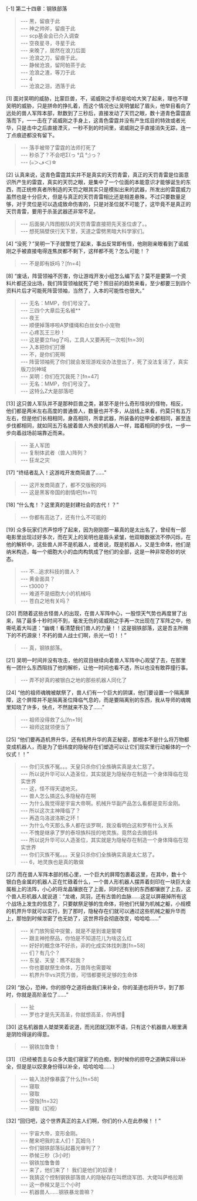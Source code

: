 
[-1] 第二十四章：钢铁部落
>--- 黑，留痕于此<br>
>--- 神之帅斧，留痕于此<br>
>--- scp基金会已介入调查<br>
>--- 空夜星寻，寻星于此<br>
>--- 来晚了，居然在浪刀后面<br>
>--- 沧浪之刀，留痕于此。<br>
>--- 静候沧浪，留阿帕茶于此<br>
>--- 沧浪之渣，等刀于此<br>
>--- 4<br>
>--- 沧浪之泪，洒落于此<br>

[1] 面对吴明的威胁，比蒙巨兽，不，诺威刚之手却是哈哈大笑了起来，理也不理吴明的威胁，只是拼命的挣扎着，而这个情况也让吴明皱起了眉头，他举目看向了远处的兽人军阵本部，默数到了三秒后，直接发动了天罚之眼，数十道青色雷霆直落而下，一一击在了诺威刚之手身上，这青色雷霆并没有产生炫目的特效或者光华，只是击中之后直接湮灭，一秒不到的时间里，诺威刚之手直接消失无踪，连一丁点痕迹都没有留下。
>--- 落手被带了雷霆的法师打死了<br>
>--- 秒杀了？不会吧Σ(っ °Д °;)っ？<br>
>--- (๑＞ڡ＜)☆<br>

[2] 认真来说，这青色雷霆其实并不是真实的天罚青雷，真正的天罚青雷是位面意识所产生的雷霆，真实的天罚之眼，是集中了一个位面的本能意识才能够诞生的东西，而正统修真者所制造的天罚之眼其实只是模拟出来的武器，所发出的雷霆威力虽然也是十分巨大，但是与真正的天罚青雷相比还是相差悬殊，不过只要数量足够，对于灵位是可以造成致命伤害的，只是对圣位就不可能了，这毕竟不是真正的天罚青雷，要用于杀圣武器还非常不足。
>--- 后面昊八阵图舰队的天罚青雷直接把先天圣位虐了。。<br>
>--- 想死隔壁侠行天下里，天道之雷劈黑暗大科学家们。<br>

[4] “没死？”吴明一下子就警觉了起来，事出反常即有怪，他刚刚亲眼看到了诺威刚之手被直接电得连焦炭都不剩下，这样都不死？怎么可能！？
>--- 不是即有妖吗？[fn=4]<br>

[8] “废话，阵营领袖不厉害，你让游戏开发小组怎么编下去？莫不是要第一个资料片都还没出场，我们阵营领袖就死了吧？照目前的趋势来看，至少都要三到四个资料片后才可能死阵营领袖，当然了，入本的可能性也很大。”
>--- 无名：MMP，你们号没了。<br>
>--- 三四个大章后无名被**<br>
>--- 夜王<br>
>--- 顺便掉落哆啦A梦缰绳和白丝女仆小宠物<br>
>--- 心疼瓦王三秒！<br>
>--- 这是要立flag了吗，工具人又要再死一次啦[fn=39]<br>
>--- 入本把你们打爆<br>
>--- 不，是你们死啊<br>
>--- 阵营领袖死了你们就会发现游戏没办法登出了，死了没法复活了，真实版刀剑神域<br>
>--- 吴明：你们在咒我死？[fn=47]<br>
>--- 无名：MMP，你们号没了。<br>
>--- 这特么Z大是部落吧<br>

[13] 这只兽人军队并不是那种巨兽之类，甚至不是什么奇形怪状的怪物，相反，他们都是两米左右高度的普通兽人，数量也并不多，从战线上来看，约莫只有五万左右，但是他们长相相同，身高相同，所拿武器，所装备的铠甲全都相同，甚至连步伐都相同，就如同五万名披着兽人外皮的机器人一样，踏着相同的步伐，一步一步向着战场前端靠近而来。
>--- 圣人军团<br>
>--- 复制体武者（兽人)阵列？<br>
>--- 狂龙之灾<br>

[17] “终结者乱入！这游戏开发商简直了……”
>--- 这开发商简直了，都不交版税的吗<br>
>--- 这是黑客帝国的剧情吧[fn=11]<br>

[18] “什么鬼！？这里真的是封建社会的古代！？”
>--- 你都有高达了，还有什么不可能的<br>

[19] 众多玩家们齐声惊呼了起来，因为刚刚那一幕真的是太出名了，曾经有一部电影里出现过好多次，而在天上的吴明也是眉头紧皱，他双眼数据流不停闪烁，在他的解析中，这些兽人并不是机器人，或者说，既是机器人，又是生命体，他们是纳米构造，每一个细胞大小的血肉构筑成了他们的全部，这是一种非常奇妙的状态。
>--- 不…追求科技的兽人？<br>
>--- 黄金面具？<br>
>--- t3000？<br>
>--- 难道不是细胞大小的机械吗<br>
>--- 苍白之地有关吗？<br>

[20] 而随着这些古怪兽人的出现，在兽人军阵中心，一股惊天气势也再度冒了出来，隔了最多十秒时间不到，毫发无伤的诺威刚之手再一次出现在了军阵之中，他嘶吼着大叫道：“幽魂！看清楚我们兽人的力量！！这是钢铁部落，这是吾主所赐下的不朽源泉！不朽的兽人战士们啊，杀光一切！！”
>--- 真，钢铁部落。<br>

[21] 吴明一时间并没有攻击，他的双目继续向着兽人军阵中心观望了去，在那里有一团什么东西阻挡了他的解析，让他一时间也看不透，所以也没有敢莽撞行事。
>--- 弄不好真的被银白之地的那些机器人同化了<br>

[24] “他的祖师魂魄被献祭了，兽人们有一个巨大的阴谋，他们要设置一个隔离屏障，这个屏障并不是隔离圣位降临气息的，而是要隔离别的东西，我从导师的魂魄里知晓了许多，快点，不然就来不及了……”
>--- 祖师没得救了么[fn=19]<br>
>--- 祖师这就领便当了<br>

[25] “他们要再造机界升华，还有机界升华的真正秘密，那根本不是什么将万物都变成机器人，而是为了低纬度的隐秘存在们塑造可以让它们现实里行动躯体的一个仪式！！”
>--- 你们灭族不冤。。。天皇只杀你们全族确实真是太仁慈了。<br>
>--- 所以说升华可以人造圣位，其实就是为隐秘存在制造一个身体降临在现实世界<br>
>--- 这，怪不得天谴地灭。<br>
>--- 兽人怎么搞这么多隐秘存在啊<br>
>--- 为什么我觉得是宇宙大帝啊。机械升华副产品怎么看都是变形金刚。<br>
>--- 所以这次主神降临了？<br>
>--- 再造乌洛波洛斯之环！<br>
>--- 为什么今天那么多人都在谈罗啊，我没看明白这和罗有什么关系<br>
>--- 不愧是继承了罗的泰坦族科技的地灵族。竟然会去搞低纬<br>
>--- 所以说升华可以人造圣位，其实就是为隐秘存在制造一个身体降临在现实世界<br>
>--- 你们灭族不冤。。。天皇只杀你们全族确实真是太仁慈了。<br>
>--- 6，地灵族也是真的敢做<br>

[27] 而在兽人军阵本部的核心里，一个巨大的屏障包裹着这里，在其中，数十个银白色金属的机器人正在忙碌着什么，一个兽人形机器人摆弄着刻印在一块巨大金属板上的法阵，小心的将龙晶镶嵌在了上面，同时还有别的东西都镶嵌了上去，这个兽人形机器人就说道：“龙魂，凤羽，还有古兽的血脉……这足以屏蔽掉所有这个战场上发生的信息了，只要献祭足够的生命体，将他们代替为机械之躯，小规模的机界升华就可以实行，到了那时，隐秘存在们就可以通过这些机械之躯升华而上，那怕到时候泄密了也无妨了，这世界将会彻底改变，哈哈哈……”
>--- 关门放狗瓮中捉鳖，就是不是到谁是鳖喽<br>
>--- 跟主神抢祭品，你怕是不知道花儿为啥这么红<br>
>--- 好好的概念体不好杀，非的化成实体找刺激[fn=58]<br>
>--- 们？有几个？<br>
>--- 东皇、天皇：瞧不起我？<br>
>--- 你也要献祭生命体，万兽阵也需要唉<br>
>--- 机界升华vs洪荒万兽，可惜都要死足够的生命体<br>

[29] “放心，恐神，你的掠夺之道将由我们来补全，你的圣道也将升华，到了那时，你就是高阶圣位了……”
>--- 扯<br>
>--- 罗也才是先天高圣，你就想高圣，你再想🍑<br>

[30] 这名机器兽人桀桀笑着说道，而光团就沉默不语，只有这个机器兽人眼里满是阴险得逞的得意。
>--- 钢铁加鲁鲁！<br>

[31] （已经被吾主与众多大能们寝室了的白痴，到时候你的掠夺之道确实得以补全，但是是以奴隶身份得以补全，哈哈哈哈……）
>--- 输入法好像暴露了什么[fn=58]<br>
>--- 寝取<br>
>--- 寝取<br>
>--- 侵蚀[fn=32]<br>
>--- 寝取（幻视）<br>

[32] “回归吧，这个世界真正的主人们啊，你们的仆人在此恭候！！”
>--- 宇宙大帝，变形金刚。<br>
>--- 醒来吧我的主人们！瓦姆乌！<br>
>--- 你们钢铁部落玩起暮光审判了？<br>
>--- 恭候三秒（3小时）<br>
>--- 钢铁加鲁鲁兽<br>
>--- 来了，他们来了！
我们是他们的奴隶！<br>
>--- 我猜这个控制钢铁部落兽人的隐秘存在叫燃烧军团、大佬叫萨格拉斯<br>
>--- 这一恭候又是三个小时<br>
>--- 机器兽人……钢铁暴龙兽嘛？<br>
